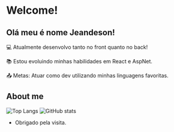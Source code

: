 # Welcome!

 

## Olá meu é nome Jeandeson!

 

:computer: Atualmente desenvolvo tanto no front quanto no back!

:books: Estou evoluindo minhas habilidades em React e AspNet.

:outbox_tray: Metas: Atuar como dev utilizando minhas linguagens favoritas.

 

## About me

![Top Langs](https://github-readme-stats.vercel.app/api/top-langs/?username=jeandeson&theme=tokyonight)
![GitHub stats](https://github-readme-stats.vercel.app/api?username=username&show_icons=true&theme=tokyonight)


- Obrigado pela visita.
